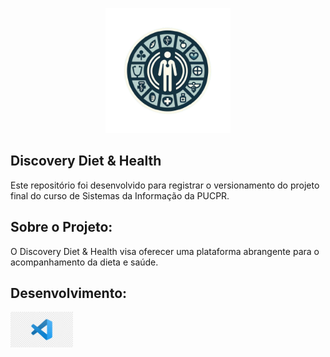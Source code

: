 <p align="center">
  <img src="public/img/logo.png" width="200" height="200" alt="Discovery Diet & Health Logo">
</p>


## Discovery Diet & Health

Este repositório foi desenvolvido para registrar o versionamento do projeto final do curso de Sistemas da Informação da PUCPR. 

## Sobre o Projeto: 

O Discovery Diet & Health visa oferecer uma plataforma abrangente para o acompanhamento da dieta e saúde. 

## Desenvolvimento:

<p align="left">
  <img src="public/img/vscode.png" width="100" alt="vscode">
</p>


